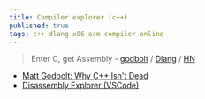 ```yaml
---
title: Compiler explorer (c++)
published: true
tags: c++ dlang x86 asm compiler online
---
```

> Enter C, get Assembly - [godbolt](https://godbolt.org/g/syhzgm) / [Dlang](https://d.godbolt.org/) / [HN](https://news.ycombinator.com/item?id=13182726)

- [Matt Godbolt: Why C++ Isn't Dead](https://www.youtube.com/watch?v=1uLTspBEtRE)
- [Disassembly Explorer (VSCode)](https://marketplace.visualstudio.com/items?itemName=dseight.disasexpl)
